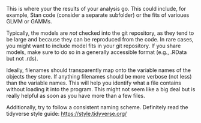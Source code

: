 This is where your the results of your analysis go. This could include, for example, Stan code (consider a separate subfolder) or the 
fits of varioues GLMM or GAMMs. 

Typically, the models are *not* checked into the git repository, as they tend to be large and because they can be reproduced from the code. 
In rare cases, you might want to include model fits in your git repository. If you share models, make sure to do so in a generally accessible 
format (e.g., .RData but not .rds).

Ideally, filenames should transparently map onto the variable names of the objects they store. If anything filenames should be more verbose 
(not less) than the variable names. This will help you identify what a file contains without loading it into the program. This might not seem
like a big deal but is really helpful as soon as you have more than a few files.

Additionally, try to follow a consistent naming scheme. Definitely read the tidyverse style guide: https://style.tidyverse.org/
